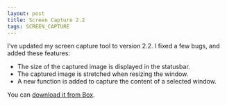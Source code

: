 ```yaml
---
layout: post
title: Screen Capture 2.2
tags: SCREEN_CAPTURE
---
```


I’ve updated my screen capture tool to version 2.2. I fixed a few bugs, and added these features:
* The size of the captured image is displayed in the statusbar.
* The captured image is stretched when resizing the window.
* A new function is added to capture the content of a selected window.

You can [download it from Box](https://app.box.com/s/4lwepaw898f5ir3bv1dy).